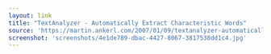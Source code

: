 ```yaml
---
layout: link
title: "TextAnalyzer - Automatically Extract Characteristic Words"
source: 'https://martin.ankerl.com/2007/01/09/textanalyzer-automatically-extract-characteristic-words/'
screenshot: 'screenshots/4e1de789-dbac-4427-8067-3817538dd1c4.jpg'
---
```


